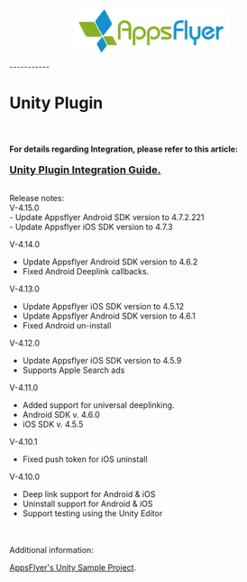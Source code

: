 
<p align="center">
  <img height="75" src="repository_assets/AF_color_medium.png" />
</p>
-----------


<h1>Unity Plugin</h1>

<br>
<h4>For details regarding Integration, please refer to this article:</h4>

<a href="https://support.appsflyer.com/hc/en-us/articles/213766183-Unity"><font size="4"><b>Unity Plugin Integration Guide.</b></font></a>

<br>
Release notes:<br>
V-4.15.0 <br>
- Update Appsflyer Android SDK version to 4.7.2.221 <br>
- Update Appsflyer iOS SDK version to 4.7.3 <br>

V-4.14.0 <br>
- Update Appsflyer Android SDK version to 4.6.2 <br>
- Fixed Android Deeplink callbacks.

V-4.13.0 <br>
- Update Appsflyer iOS SDK version to 4.5.12<br>
- Update Appsflyer Android SDK version to 4.6.1 <br>
- Fixed Android un-install

V-4.12.0 <br>
- Update Appsflyer iOS SDK version to 4.5.9<br>
- Supports Apple Search ads <br>

V-4.11.0<br>
- Added support for universal deeplinking.<br>
- Android SDK v. 4.6.0 <br>
- iOS SDK v. 4.5.5 <br>


V-4.10.1 <br>
- Fixed push token for iOS uninstall

V-4.10.0 <br>
- Deep link support for Android & iOS<br>
- Uninstall support for Android & iOS<br>
- Support testing using the Unity Editor<br>


<br><br>
Additional information:<br>

[AppsFlyer's Unity Sample Project](https://github.com/AppsFlyerSDK/AppsFlyerUnitySampleApp).

